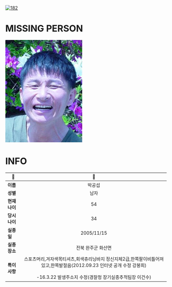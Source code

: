 [![182](https://img.shields.io/badge/%EC%8B%A4%EC%A2%85%EC%8B%A0%EA%B3%A0%EB%8A%94%20%EA%B5%AD%EB%B2%88%EC%97%86%EC%9D%B4-182-blue)](http://safe182.go.kr/index.do)

# MISSING PERSON

<img src="./missing_person.jpg">

# INFO

|🔑|💎|
|--|:--:|
|**이름**|박공섭|
|**성별**|남자|
|**현재 나이**|54|
|**당시 나이**|34|
|**실종일**|2005/11/15|
|**실종 장소**|전북 완주군 화산면 |
|**특이사항**|스포츠머리,겨자색목티셔츠,회색츄리닝바지    정신지체2급,한쪽팔이비틀어져있고,한쪽발절음(2012.09.23 인터넷 공개 수정 강봉희)</br></br>-16.3.22 발생주소지 수정(경찰청 장기실종추적팀장 이건수)|
